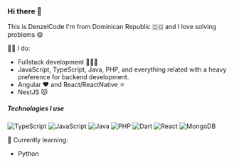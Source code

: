 ### Hi there 👋

This is DenzelCode I'm from Dominican Republic 🇩🇴 and I love solving problems :smile:

👨‍💻 I do:
- Fullstack development 👨🏾‍💻
- JavaScript, TypeScript, Java, PHP, and everything related with a heavy preference for backend development.
- Angular ❤️ and React/ReactNative ⚛️
- NestJS 😻

##### Technologies I use

![TypeScript](https://img.shields.io/badge/-TypeScript-000000?style=flat&logo=typescript)
![JavaScript](https://img.shields.io/badge/-JavaScript-000000?style=flat&logo=javascript)
![Java](https://img.shields.io/badge/-Java-000000?style=flat&logo=java)
![PHP](https://img.shields.io/badge/-PHP-000000?style=flat&logo=php)
![Dart](https://img.shields.io/badge/-Dart-000000?style=flat&logo=dart)
![React](https://img.shields.io/badge/-React-000000?style=flat&logo=react)
![MongoDB](https://img.shields.io/badge/-MongoDB-000000?style=flat&logo=mongodb)


🌱 Currently learning:
- Python
